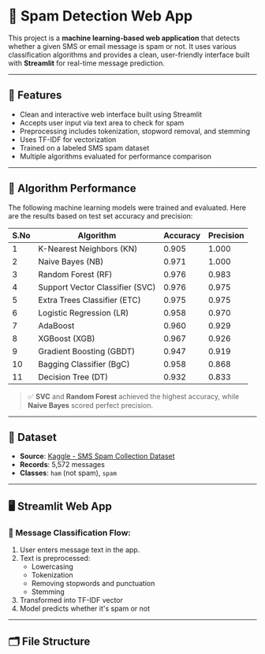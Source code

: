# 📩 Spam Detection Web App

This project is a **machine learning-based web application** that detects whether a given SMS or email message is spam or not. It uses various classification algorithms and provides a clean, user-friendly interface built with **Streamlit** for real-time message prediction.

---

## 🚀 Features

- Clean and interactive web interface built using Streamlit
- Accepts user input via text area to check for spam
- Preprocessing includes tokenization, stopword removal, and stemming
- Uses TF-IDF for vectorization
- Trained on a labeled SMS spam dataset
- Multiple algorithms evaluated for performance comparison

---

## 🤖 Algorithm Performance

The following machine learning models were trained and evaluated. Here are the results based on test set accuracy and precision:

| S.No | Algorithm                       | Accuracy  | Precision |
|------|----------------------------------|-----------|-----------|
| 1    | K-Nearest Neighbors (KN)         | 0.905     | 1.000     |
| 2    | Naive Bayes (NB)                 | 0.971     | 1.000     |
| 3    | Random Forest (RF)               | 0.976     | 0.983     |
| 4    | Support Vector Classifier (SVC)  | 0.976     | 0.975     |
| 5    | Extra Trees Classifier (ETC)     | 0.975     | 0.975     |
| 6    | Logistic Regression (LR)         | 0.958     | 0.970     |
| 7    | AdaBoost                         | 0.960     | 0.929     |
| 8    | XGBoost (XGB)                    | 0.967     | 0.926     |
| 9    | Gradient Boosting (GBDT)         | 0.947     | 0.919     |
| 10   | Bagging Classifier (BgC)         | 0.958     | 0.868     |
| 11   | Decision Tree (DT)               | 0.932     | 0.833     |

> ✅ **SVC** and **Random Forest** achieved the highest accuracy, while **Naive Bayes** scored perfect precision.

---

## 🧪 Dataset

- **Source**: [Kaggle - SMS Spam Collection Dataset](https://www.kaggle.com/datasets/uciml/sms-spam-collection-dataset)
- **Records**: 5,572 messages
- **Classes**: `ham` (not spam), `spam`

---

## 🖥 Streamlit Web App

### 🧩 Message Classification Flow:

1. User enters message text in the app.
2. Text is preprocessed:
   - Lowercasing
   - Tokenization
   - Removing stopwords and punctuation
   - Stemming
3. Transformed into TF-IDF vector
4. Model predicts whether it's spam or not

---

## 🗂️ File Structure

